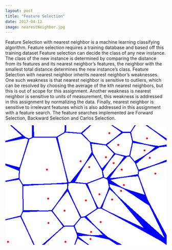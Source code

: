 ```yaml
---
layout: post
title: "Feature Selection"
date: 2017-04-12
image: nearestNeighbor.jpg
---
```

<link href="/css/posts.css" type="text/css" rel="stylesheet">
<div class="entry">
<p>Feature Selection with nearest neighbor is a machine learning classifying algorithm.
Feature selection requires a training database and based off this training dataset Feature selection
can decide the class of any new instance. The class of the new instance is determined by
comparing the distance from its features and its nearest neighbor’s features, the neighbor with
the smallest total distance determines the new instance’s class.
Feature Selection with nearest neighbor inherits nearest neighbor’s weaknesses. One such
weakness is that nearest neighbor is sensitive to outliers, which can be resolved by choosing the
average of the kth nearest neighbors, but this is out of scope for this assignment. Another
weakness is nearest neighbor is sensitive to units of measurement, this weakness is addressed in
this assignment by normalizing the data. Finally, nearest neighbor is sensitive to irrelevant
features which is also addressed in this assignment with a feature search. The feature searches
implemented are Forward Selection, Backward Selection and Carlos Selection.</p>
<a href="https://github.com/carlossantillana/FeatureSelection" target="_blank"><i class="fa fa-github" aria-hidden="true"></i></a>
<div class="media">
<img src="/assets/postImage/nearestNeighbor.jpg" class="img-responsive" alt="Nearest Neighbor">
</div>

</div>
